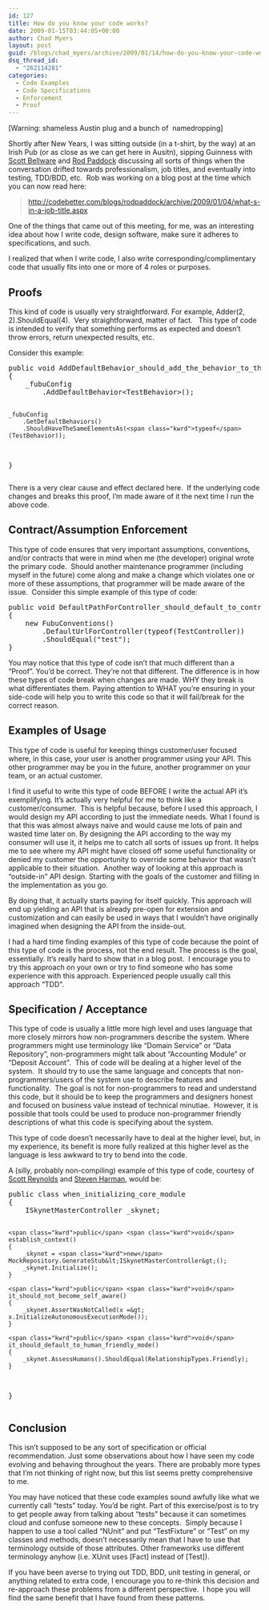 ```yaml
---
id: 127
title: How do you know your code works?
date: 2009-01-15T03:44:05+00:00
author: Chad Myers
layout: post
guid: /blogs/chad_myers/archive/2009/01/14/how-do-you-know-your-code-works.aspx
dsq_thread_id:
  - "262114281"
categories:
  - Code Examples
  - Code Specifications
  - Enforcement
  - Proof
---
```

[Warning: shameless Austin plug and a bunch of&#160; namedropping] 

Shortly after New Years, I was sitting outside (in a t-shirt, by the way) at an Irish Pub (or as close as we can get here in Ausitn), sipping Guinness with [Scott Bellware](http://blog.scottbellware.com/) and [Rod Paddock](http://codebetter.com/blogs/rodpaddock) discussing all sorts of things when the conversation drifted towards professionalism, job titles, and eventually into testing, TDD/BDD, etc.&#160; Rob was working on a blog post at the time which you can now read here:

> <http://codebetter.com/blogs/rodpaddock/archive/2009/01/04/what-s-in-a-job-title.aspx>

One of the things that came out of this meeting, for me, was an interesting idea about how I write code, design software, make sure it adheres to specifications, and such.

I realized that when I write code, I also write corresponding/complimentary code that usually fits into one or more of 4 roles or purposes.

## Proofs

This kind of code is usually very straightforward. For example, Adder(2, 2).ShouldEqual(4).&#160; Very straightforward, matter of fact.&#160;&#160; This type of code is intended to verify that something performs as expected and doesn’t throw errors, return unexpected results, etc.

Consider this example:

<div class="csharpcode-wrapper">
  <pre><span class="kwrd">public</span> <span class="kwrd">void</span> AddDefaultBehavior_should_add_the_behavior_to_the_list()
{
    _fubuConfig
        .AddDefaultBehavior&lt;TestBehavior&gt;();

    _fubuConfig
        .GetDefaultBehaviors()
        .ShouldHaveTheSameElementsAs(<span class="kwrd">typeof</span>(TestBehavior));
}</pre>
</div>

There is a very clear cause and effect declared here.&#160; If the underlying code changes and breaks this proof, I’m made aware of it the next time I run the above code.

## Contract/Assumption Enforcement

This type of code ensures that very important assumptions, conventions, and/or contracts that were in mind when me (the developer) original wrote the primary code.&#160; Should another maintenance programmer (including myself in the future) come along and make a change which violates one or more of these assumptions, that programmer will be made aware of the issue.&#160; Consider this simple example of this type of code:

<div class="csharpcode-wrapper">
  <pre><span class="kwrd">public</span> <span class="kwrd">void</span> DefaultPathForController_should_default_to_controller_canonical_name()
{
    <span class="kwrd">new</span> FubuConventions()
        .DefaultUrlForController(<span class="kwrd">typeof</span>(TestController))
        .ShouldEqual(<span class="str">"test"</span>);
}</pre>
</div>

You may notice that this type of code isn’t that much different than a “Proof”. You’d be correct. They’re not that different. The difference is in how these types of code break when changes are made. WHY they break is what differentiates them. Paying attention to WHAT you’re ensuring in your side-code will help you to write this code so that it will fail/break for the correct reason.

## Examples of Usage

This type of code is useful for keeping things customer/user focused where, in this case, your user is another programmer using your API. This other programmer may be you in the future, another programmer on your team, or an actual customer.

I find it useful to write this type of code BEFORE I write the actual API it’s exemplifying. It’s actually very helpful for me to think like a customer/consumer.&#160; This is helpful because, before I used this approach, I would design my API according to just the immediate needs. What I found is that this was almost always naive and would cause me lots of pain and wasted time later on. By designing the API according to the way my consumer will use it, it helps me to catch all sorts of issues up front. It helps me to see where my API might have closed off some useful functionality or denied my customer the opportunity to override some behavior that wasn’t applicable to their situation.&#160; Another way of looking at this approach is “outside-in” API design. Starting with the goals of the customer and filling in the implementation as you go.

By doing that, it actually starts paying for itself quickly. This approach will end up yielding an API that is already pre-open for extension and customization and can easily be used in ways that I wouldn’t have originally imagined when designing the API from the inside-out.&#160; 

I had a hard time finding examples of this type of code because the point of this type of code is the process, not the end result. The process is the goal, essentially. It’s really hard to show that in a blog post.&#160; I encourage you to try this approach on your own or try to find someone who has some experience with this approach. Experienced people usually call this approach “TDD".

## Specification / Acceptance

This type of code is usually a little more high level and uses language that more closely mirrors how non-programmers describe the system. Where programmers might use terminology like “Domain Service” or “Data Repository”, non-programmers might talk about “Accounting Module” or “Deposit Account".&#160; This of code will be dealing at a higher level of the system.&#160; It should try to use the same language and concepts that non-programmers/users of the system use to describe features and functionality.&#160; The goal is not for non-programmers to read and understand this code, but it should be to keep the programmers and designers honest and focused on business value instead of technical minutiae.&#160; However, it is possible that tools could be used to produce non-programmer friendly descriptions of what this code is specifying about the system.

This type of code doesn’t necessarily have to deal at the higher level, but, in my experience, its benefit is more fully realized at this higher level as the language is less awkward to try to bend into the code.

A (silly, probably non-compiling) example of this type of code, courtesy of [Scott Reynolds](http://www.lostechies.com/blogs/scottcreynolds/default.aspx) and [Steven Harman](http://stevenharman.net/blog/archive/2009/01/14/saving-the-world-via-tdd.aspx), would be:

<div class="csharpcode-wrapper">
  <pre><span class="kwrd">public</span> <span class="kwrd">class</span> when_initializing_core_module
{
    ISkynetMasterController _skynet;

    <span class="kwrd">public</span> <span class="kwrd">void</span> establish_context()
    {
        _skynet = <span class="kwrd">new</span> MockRepository.GenerateStub&lt;ISkynetMasterController&gt;();
        _skynet.Initialize();
    }

    <span class="kwrd">public</span> <span class="kwrd">void</span> it_should_not_become_self_aware()
    {
        _skynet.AssertWasNotCalled(x =&gt; x.InitializeAutonomousExecutionMode());
    }

    <span class="kwrd">public</span> <span class="kwrd">void</span> it_should_default_to_human_friendly_mode()
    {
        _skynet.AssessHumans().ShouldEqual(RelationshipTypes.Friendly);
    }
}</pre>
</div>

## Conclusion

This isn’t supposed to be any sort of specification or official recommendation. Just some observations about how I have seen my code evolving and behaving throughout the years. There are probably more types that I’m not thinking of right now, but this list seems pretty comprehensive to me.

You may have noticed that these code examples sound awfully like what we currently call “tests” today. You’d be right. Part of this exercise/post is to try to get people away from talking about “tests” because it can sometimes cloud and confuse someone new to these concepts.&#160; Simply because I happen to use a tool called “NUnit” and put “TestFixture” or “Test” on my classes and methods, doesn’t necessarily mean that I have to use that terminology outside of those attributes. Other frameworks use different terminology anyhow (i.e. XUnit uses [Fact] instead of [Test]).

If you have been averse to trying out TDD, BDD, unit testing in general, or anything related to extra code, I encourage you to re-think this decision and re-approach these problems from a different perspective.&#160; I hope you will find the same benefit that I have found from these patterns.